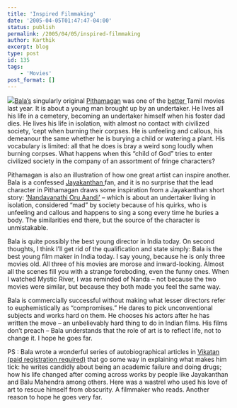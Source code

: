 ```yaml
---
title: 'Inspired Filmmaking'
date: '2005-04-05T01:47:47-04:00'
status: publish
permalink: /2005/04/05/inspired-filmmaking
author: Karthik
excerpt: blog
type: post
id: 135
tags:
    - 'Movies'
post_format: []
---
```

[![](../../../../uploads/pithamagan10_new.jpg)Bala’s](http://www.imdb.com/name/nm1220246/) singularly original [Pithamagan](http://www.imdb.com/title/tt0376076/) was one of the [better ](http://www.teakada.com/archives/pithamagan.html)Tamil movies last year. It is about a young man brought up by an undertaker. He lives all his life in a cemetery, becoming an undertaker himself when his foster dad dies. He lives his life in isolation, with almost no contact with civilized society, ‘cept when burning their corpses. He is unfeeling and callous, his demeanour the same whether he is burying a child or watering a plant. His vocabulary is limited: all that he does is bray a weird song loudly when burning corpses. What happens when this “child of God” tries to enter civilized society in the company of an assortment of fringe characters?

Pithamagan is also an illustration of how one great artist can inspire another. Bala is a confessed [Jayakanthan ](https://stochastica.net/2005/04/05/jnanpith-for-jayakanthan/)fan, and it is no surprise that the lead character in Pithamagan draws some inspiration from a Jayakanthan short story: [‘Nandavanathi Oru Aandi’](http://www.tamilnation.org/literature/jeyakantan/13.htm) – which is about an undertaker living in isolation, considered “mad” by society because of his quirks, who is unfeeling and callous and happens to sing a song every time he buries a body. The similarities end there, but the source of the character is unmistakable.

Bala is quite possibly the best young director in India today. On second thoughts, I think I’ll get rid of the qualification and state simply: Bala is the best young film maker in India today. I say young, because he is only three movies old. All three of his movies are morose and inward-looking. Almost all the scenes fill you with a strange foreboding, even the funny ones. When I watched Mystic River, I was reminded of Nanda – not because the two movies were similar, but because they both made you feel the same way.

Bala is commercially successful without making what lesser directors refer to euphemistically as “compromises.” He dares to pick unconventional subjects and works hard on them. He chooses his actors after he has written the move – an unbelievably hard thing to do in Indian films. His films don’t preach – Bala understands that the role of art is to reflect life, not to change it. I hope he goes far.

PS : Bala wrote a wonderful series of autobiographical articles in [Vikatan (paid registration required)](http://www.vikatan.com) that go some way in explaining what makes him tick: he writes candidly about being an academic failure and doing drugs; how his life changed after coming across works by people like Jayakanthan and Balu Mahendra among others. Here was a wastrel who used his love of art to rescue himself from obscurity. A filmmaker who reads. Another reason to hope he goes very far.